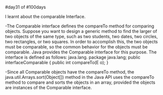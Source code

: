 #day31 of #100days

I learnt about the comparable Interface.

-The Comparable interface defines the compareTo method for comparing objects. Suppose you want to design a generic method to find the larger of two objects of the same type, such as two students, two dates, two circles, two rectangles, or two squares. In order to accomplish this, the two objects must be comparable, so the common behavior for the objects must be comparable. Java provides the Comparable interface for this purpose. The interface is defined as follows: 
java.lang.
package java.lang;
public interfaceComparable<E> {
	public int compareTo(E o);
}

-Since all Comparable objects have the compareTo method, the java.util.Arrays.sort(Object[]) method in the Java API uses the compareTo method to compare and sorts the objects in an array, provided the objects are instances of the Comparable interface.


